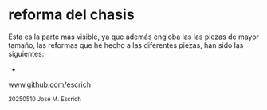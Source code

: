 # reforma del chasis

Esta es la parte mas visible, ya que además engloba las las piezas de mayor tamaño, las reformas que he hecho a las diferentes piezas, han sido las siguientes:

-

www.github.com/escrich

<sub> 
20250510 Jose M. Escrich 
</sub>
